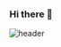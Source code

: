 ### Hi there 👋

![header](https://capsule-render.vercel.app/api?type=waving&color=auto&height=300&section=header&text=Welcome!!&fontSize=110)

<!-- ![header](https://capsule-render.vercel.app/api?type=wave&color=auto&height=300&section=header&text=capsule%20render&fontSize=90) -->

<!--
**mintchobab/mintchobab** is a ✨ _special_ ✨ repository because its `README.md` (this file) appears on your GitHub profile.

Here are some ideas to get you started:

- 🔭 I’m currently working on ...
- 🌱 I’m currently learning ...
- 👯 I’m looking to collaborate on ...
- 🤔 I’m looking for help with ...
- 💬 Ask me about ...
- 📫 How to reach me: ...
- 😄 Pronouns: ...
- ⚡ Fun fact: ...
-->
